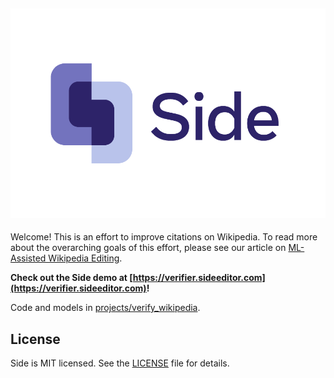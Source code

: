![side logo](img/side_logo.png)
--------------------------------------------------------------------------------

Welcome! This is an effort to improve citations on Wikipedia.
To read more about the overarching goals of this effort, please see our article on [ML-Assisted Wikipedia Editing](https://meta.wikimedia.org/wiki/Research:Machine_Learning_Assisted_Wikipedia_Editing).

**Check out the Side demo at [https://verifier.sideeditor.com](https://verifier.sideeditor.com)!**

Code and models in [projects/verify_wikipedia](projects/verify_wikipedia).

## License
Side is MIT licensed. See the [LICENSE](LICENSE) file for details.

